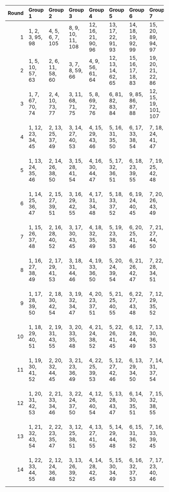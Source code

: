 |   Round | Group 1           | Group 2           | Group 3           | Group 4            | Group 5            | Group 6            | Group 7              | Group 8              | Group 9              | Group 10              | Group 11              | Group 12            | Group 13            | Group 14            | Group 15            | Group 16             | Group 17            | Group 18             | Group 19              | Group 20              | Group 21              | Group 22            |
|--------:|:------------------|:------------------|:------------------|:-------------------|:-------------------|:-------------------|:---------------------|:---------------------|:---------------------|:----------------------|:----------------------|:--------------------|:--------------------|:--------------------|:--------------------|:---------------------|:--------------------|:---------------------|:----------------------|:----------------------|:----------------------|:--------------------|
|       1 | 1, 2, 3, 95, 98   | 4, 5, 6, 7, 105   | 8, 9, 10, 11, 108 | 12, 16, 21, 90, 96 | 13, 17, 22, 91, 93 | 14, 18, 19, 92, 99 | 15, 20, 89, 94, 97   | 23, 27, 32, 100, 106 | 24, 28, 33, 102, 110 | 25, 29, 30, 104, 107  | 26, 31, 101, 103, 109 | 34, 39, 42, 70, 75  | 35, 41, 67, 71, 76  | 36, 38, 68, 72, 77  | 37, 44, 69, 73, 74  | 40, 43, 56, 57, 58   | 45, 51, 78, 82, 87  | 46, 48, 54, 81, 86   | 47, 55, 79, 83, 88    | 49, 52, 80, 84, 85    | 50, 59, 60, 61, 62    | 53, 63, 64, 65, 66  |
|       2 | 1, 5, 10, 57, 63  | 2, 6, 11, 58, 60  | 3, 7, 8, 59, 66   | 4, 9, 56, 61, 64   | 12, 13, 14, 62, 65 | 15, 16, 17, 18, 83 | 19, 20, 21, 22, 86   | 23, 29, 89, 93, 98   | 24, 26, 32, 92, 97   | 25, 33, 90, 94, 99    | 27, 30, 91, 95, 96    | 28, 70, 71, 72, 73  | 31, 74, 75, 76, 77  | 34, 38, 43, 78, 84  | 35, 39, 44, 80, 88  | 36, 40, 41, 82, 85   | 37, 42, 79, 81, 87  | 45, 50, 53, 103, 108 | 46, 52, 100, 104, 109 | 47, 49, 101, 105, 110 | 48, 55, 102, 106, 107 | 51, 54, 67, 68, 69  |
|       3 | 1, 7, 67, 70, 74  | 2, 4, 10, 73, 77  | 3, 11, 68, 71, 75 | 5, 8, 69, 72, 76   | 6, 81, 82, 83, 84  | 9, 85, 86, 87, 88  | 12, 15, 19, 101, 107 | 13, 16, 20, 102, 104 | 14, 17, 21, 103, 110 | 18, 22, 100, 105, 108 | 23, 28, 31, 59, 64    | 24, 30, 56, 60, 65  | 25, 27, 57, 61, 66  | 26, 33, 58, 62, 63  | 29, 32, 78, 79, 80  | 34, 35, 36, 106, 109 | 37, 38, 39, 40, 94  | 41, 42, 43, 44, 97   | 45, 49, 54, 89, 95    | 46, 50, 55, 91, 99    | 47, 51, 52, 93, 96    | 48, 53, 90, 92, 98  |
|       4 | 1, 12, 23, 34, 45 | 2, 13, 25, 37, 49 | 3, 14, 27, 40, 53 | 4, 15, 29, 43, 46  | 5, 16, 31, 35, 50  | 6, 17, 33, 38, 54  | 7, 18, 24, 41, 47    | 8, 19, 26, 44, 51    | 9, 20, 28, 36, 55    | 10, 21, 30, 39, 48    | 11, 22, 32, 42, 52    | 56, 67, 78, 89, 100 | 57, 68, 80, 92, 104 | 58, 69, 82, 95, 108 | 59, 70, 84, 98, 101 | 60, 71, 86, 90, 105  | 61, 72, 88, 93, 109 | 62, 73, 79, 96, 102  | 63, 74, 81, 99, 106   | 64, 75, 83, 91, 110   | 65, 76, 85, 94, 103   | 66, 77, 87, 97, 107 |
|       5 | 1, 13, 24, 35, 46 | 2, 14, 26, 38, 50 | 3, 15, 28, 41, 54 | 4, 16, 30, 44, 47  | 5, 17, 32, 36, 51  | 6, 18, 23, 39, 55  | 7, 19, 25, 42, 48    | 8, 20, 27, 34, 52    | 9, 21, 29, 37, 45    | 10, 22, 31, 40, 49    | 11, 12, 33, 43, 53    | 56, 68, 79, 90, 101 | 57, 69, 81, 93, 105 | 58, 70, 83, 96, 109 | 59, 71, 85, 99, 102 | 60, 72, 87, 91, 106  | 61, 73, 78, 94, 110 | 62, 74, 80, 97, 103  | 63, 75, 82, 89, 107   | 64, 76, 84, 92, 100   | 65, 77, 86, 95, 104   | 66, 67, 88, 98, 108 |
|       6 | 1, 14, 25, 36, 47 | 2, 15, 27, 39, 51 | 3, 16, 29, 42, 55 | 4, 17, 31, 34, 48  | 5, 18, 33, 37, 52  | 6, 19, 24, 40, 45  | 7, 20, 26, 43, 49    | 8, 21, 28, 35, 53    | 9, 22, 30, 38, 46    | 10, 12, 32, 41, 50    | 11, 13, 23, 44, 54    | 56, 69, 80, 91, 102 | 57, 70, 82, 94, 106 | 58, 71, 84, 97, 110 | 59, 72, 86, 89, 103 | 60, 73, 88, 92, 107  | 61, 74, 79, 95, 100 | 62, 75, 81, 98, 104  | 63, 76, 83, 90, 108   | 64, 77, 85, 93, 101   | 65, 67, 87, 96, 105   | 66, 68, 78, 99, 109 |
|       7 | 1, 15, 26, 37, 48 | 2, 16, 28, 40, 52 | 3, 17, 30, 43, 45 | 4, 18, 32, 35, 49  | 5, 19, 23, 38, 53  | 6, 20, 25, 41, 46  | 7, 21, 27, 44, 50    | 8, 22, 29, 36, 54    | 9, 12, 31, 39, 47    | 10, 13, 33, 42, 51    | 11, 14, 24, 34, 55    | 56, 70, 81, 92, 103 | 57, 71, 83, 95, 107 | 58, 72, 85, 98, 100 | 59, 73, 87, 90, 104 | 60, 74, 78, 93, 108  | 61, 75, 80, 96, 101 | 62, 76, 82, 99, 105  | 63, 77, 84, 91, 109   | 64, 67, 86, 94, 102   | 65, 68, 88, 97, 106   | 66, 69, 79, 89, 110 |
|       8 | 1, 16, 27, 38, 49 | 2, 17, 29, 41, 53 | 3, 18, 31, 44, 46 | 4, 19, 33, 36, 50  | 5, 20, 24, 39, 54  | 6, 21, 26, 42, 47  | 7, 22, 28, 34, 51    | 8, 12, 30, 37, 55    | 9, 13, 32, 40, 48    | 10, 14, 23, 43, 52    | 11, 15, 25, 35, 45    | 56, 71, 82, 93, 104 | 57, 72, 84, 96, 108 | 58, 73, 86, 99, 101 | 59, 74, 88, 91, 105 | 60, 75, 79, 94, 109  | 61, 76, 81, 97, 102 | 62, 77, 83, 89, 106  | 63, 67, 85, 92, 110   | 64, 68, 87, 95, 103   | 65, 69, 78, 98, 107   | 66, 70, 80, 90, 100 |
|       9 | 1, 17, 28, 39, 50 | 2, 18, 30, 42, 54 | 3, 19, 32, 34, 47 | 4, 20, 23, 37, 51  | 5, 21, 25, 40, 55  | 6, 22, 27, 43, 48  | 7, 12, 29, 35, 52    | 8, 13, 31, 38, 45    | 9, 14, 33, 41, 49    | 10, 15, 24, 44, 53    | 11, 16, 26, 36, 46    | 56, 72, 83, 94, 105 | 57, 73, 85, 97, 109 | 58, 74, 87, 89, 102 | 59, 75, 78, 92, 106 | 60, 76, 80, 95, 110  | 61, 77, 82, 98, 103 | 62, 67, 84, 90, 107  | 63, 68, 86, 93, 100   | 64, 69, 88, 96, 104   | 65, 70, 79, 99, 108   | 66, 71, 81, 91, 101 |
|      10 | 1, 18, 29, 40, 51 | 2, 19, 31, 43, 55 | 3, 20, 33, 35, 48 | 4, 21, 24, 38, 52  | 5, 22, 26, 41, 45  | 6, 12, 28, 44, 49  | 7, 13, 30, 36, 53    | 8, 14, 32, 39, 46    | 9, 15, 23, 42, 50    | 10, 16, 25, 34, 54    | 11, 17, 27, 37, 47    | 56, 73, 84, 95, 106 | 57, 74, 86, 98, 110 | 58, 75, 88, 90, 103 | 59, 76, 79, 93, 107 | 60, 77, 81, 96, 100  | 61, 67, 83, 99, 104 | 62, 68, 85, 91, 108  | 63, 69, 87, 94, 101   | 64, 70, 78, 97, 105   | 65, 71, 80, 89, 109   | 66, 72, 82, 92, 102 |
|      11 | 1, 19, 30, 41, 52 | 2, 20, 32, 44, 45 | 3, 21, 23, 36, 49 | 4, 22, 25, 39, 53  | 5, 12, 27, 42, 46  | 6, 13, 29, 34, 50  | 7, 14, 31, 37, 54    | 8, 15, 33, 40, 47    | 9, 16, 24, 43, 51    | 10, 17, 26, 35, 55    | 11, 18, 28, 38, 48    | 56, 74, 85, 96, 107 | 57, 75, 87, 99, 100 | 58, 76, 78, 91, 104 | 59, 77, 80, 94, 108 | 60, 67, 82, 97, 101  | 61, 68, 84, 89, 105 | 62, 69, 86, 92, 109  | 63, 70, 88, 95, 102   | 64, 71, 79, 98, 106   | 65, 72, 81, 90, 110   | 66, 73, 83, 93, 103 |
|      12 | 1, 20, 31, 42, 53 | 2, 21, 33, 34, 46 | 3, 22, 24, 37, 50 | 4, 12, 26, 40, 54  | 5, 13, 28, 43, 47  | 6, 14, 30, 35, 51  | 7, 15, 32, 38, 55    | 8, 16, 23, 41, 48    | 9, 17, 25, 44, 52    | 10, 18, 27, 36, 45    | 11, 19, 29, 39, 49    | 56, 75, 86, 97, 108 | 57, 76, 88, 89, 101 | 58, 77, 79, 92, 105 | 59, 67, 81, 95, 109 | 60, 68, 83, 98, 102  | 61, 69, 85, 90, 106 | 62, 70, 87, 93, 110  | 63, 71, 78, 96, 103   | 64, 72, 80, 99, 107   | 65, 73, 82, 91, 100   | 66, 74, 84, 94, 104 |
|      13 | 1, 21, 32, 43, 54 | 2, 22, 23, 35, 47 | 3, 12, 25, 38, 51 | 4, 13, 27, 41, 55  | 5, 14, 29, 44, 48  | 6, 15, 31, 36, 52  | 7, 16, 33, 39, 45    | 8, 17, 24, 42, 49    | 9, 18, 26, 34, 53    | 10, 19, 28, 37, 46    | 11, 20, 30, 40, 50    | 56, 76, 87, 98, 109 | 57, 77, 78, 90, 102 | 58, 67, 80, 93, 106 | 59, 68, 82, 96, 110 | 60, 69, 84, 99, 103  | 61, 70, 86, 91, 107 | 62, 71, 88, 94, 100  | 63, 72, 79, 97, 104   | 64, 73, 81, 89, 108   | 65, 74, 83, 92, 101   | 66, 75, 85, 95, 105 |
|      14 | 1, 22, 33, 44, 55 | 2, 12, 24, 36, 48 | 3, 13, 26, 39, 52 | 4, 14, 28, 42, 45  | 5, 15, 30, 34, 49  | 6, 16, 32, 37, 53  | 7, 17, 23, 40, 46    | 8, 18, 25, 43, 50    | 9, 19, 27, 35, 54    | 10, 20, 29, 38, 47    | 11, 21, 31, 41, 51    | 56, 77, 88, 99, 110 | 57, 67, 79, 91, 103 | 58, 68, 81, 94, 107 | 59, 69, 83, 97, 100 | 60, 70, 85, 89, 104  | 61, 71, 87, 92, 108 | 62, 72, 78, 95, 101  | 63, 73, 80, 98, 105   | 64, 74, 82, 90, 109   | 65, 75, 84, 93, 102   | 66, 76, 86, 96, 106 |